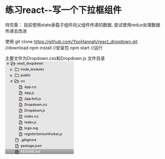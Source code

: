 # 练习react--写一个下拉框组件

待完善：
目前使用state承载子组件向父组件传递的数据,
尝试使用redux处理数据传递去改进

使用
git clone https://github.com/YooHannah/react_dropdown.git //download
npm install //安装包
npm start //运行

主要文件为Dropdown.css和Dropdown.js
文件目录
![filpath](public/filepath.png)